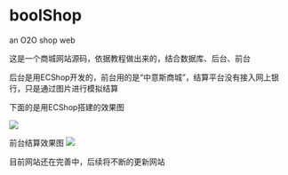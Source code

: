 # boolShop
an O2O shop web


这是一个商城网站源码，依据教程做出来的，结合数据库、后台、前台

后台是用ECShop开发的，前台用的是“中意斯商城”，结算平台没有接入网上银行，只是通过图片进行模拟结算

下面的是用ECShop搭建的效果图

![](https://raw.githubusercontent.com/hyf93924/boolShop/master/%E6%B2%A1%E7%94%A8%E7%9A%84/ht.png)

前台结算效果图
![](https://raw.githubusercontent.com/hyf93924/boolShop/master/%E6%B2%A1%E7%94%A8%E7%9A%84/qt2.png)


目前网站还在完善中，后续将不断的更新网站
